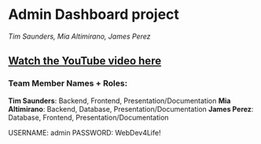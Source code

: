 # Admin Dashboard project

_Tim Saunders, Mia Altimirano, James Perez_

## [Watch the YouTube video here](https://youtu.be/u_JJ7l4NZuQ)

### Team Member Names + Roles:

**Tim Saunders**: Backend, Frontend, Presentation/Documentation
**Mia Altimirano**: Backend, Database, Presentation/Documentation
**James Perez**: Database, Frontend, Presentation/Documentation

USERNAME: admin
PASSWORD: WebDev4Life!
